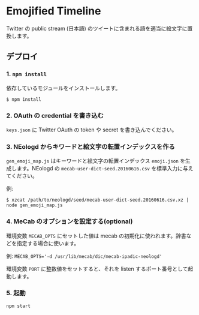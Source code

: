 # Emojified Timeline

Twitter の public stream (日本語) のツイートに含まれる語を適当に絵文字に置換します。

## デプロイ

### 1. `npm install`

依存しているモジュールをインストールします。

```
$ npm install
```

### 2. OAuth の credential を書き込む

`keys.json` に Twitter OAuth の token や secret を書き込んでください。

### 3. NEologd からキワードと絵文字の転置インデックスを作る

`gen_emoji_map.js` はキーワードと絵文字の転置インデックス `emoji.json` を生成します。NEologd の `mecab-user-dict-seed.20160616.csv` を標準入力に与えてください。

例:
```
$ xzcat /path/to/neologd/seed/mecab-user-dict-seed.20160616.csv.xz | node gen_emoji_map.js
```

### 4. MeCab のオプションを設定する(optional)

環境変数 `MECAB_OPTS` にセットした値は mecab の初期化に使われます。辞書などを指定する場合に使います。

例: `MECAB_OPTS='-d /usr/lib/mecab/dic/mecab-ipadic-neologd'`

環境変数 `PORT` に整数値をセットすると、それを listen するポート番号として起動します。

### 5. 起動

```
npm start
```
